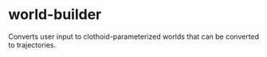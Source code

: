 # world-builder
Converts user input to clothoid-parameterized worlds that can be converted to trajectories.

